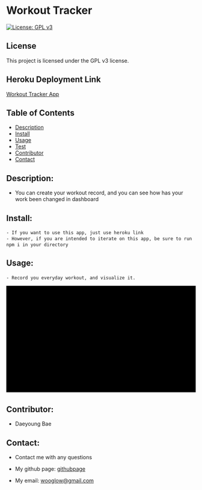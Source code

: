 # Workout Tracker

  [![License: GPL v3](https://img.shields.io/badge/License-GPLv3-blue.svg)](https://www.gnu.org/licenses/gpl-3.0)
  
## License
  
  This project is licensed under the GPL v3 license.
  
## Heroku Deployment Link
  
  [Workout Tracker App](https://shielded-citadel-03079.herokuapp.com/)
  

## Table of Contents
- [Description](#description)
- [Install](#install)
- [Usage](#usage)
- [Test](#test)
- [Contributor](#contributor)
- [Contact](#contact)


## Description: 
- You can create your workout record, and you can see how has your work been changed in dashboard

## Install:
    - If you want to use this app, just use heroku link
    - However, if you are intended to iterate on this app, be sure to run npm i in your directory

## Usage: 
    - Record you everyday workout, and visualize it.
![usagevideo](./assets/workout-tracker-trial-video.gif)

## Contributor:  
- Daeyoung Bae 

## Contact:
- Contact me with any questions
- My github page: [githubpage](https://github.com/wooglow)

- My email: wooglow@gmail.com
